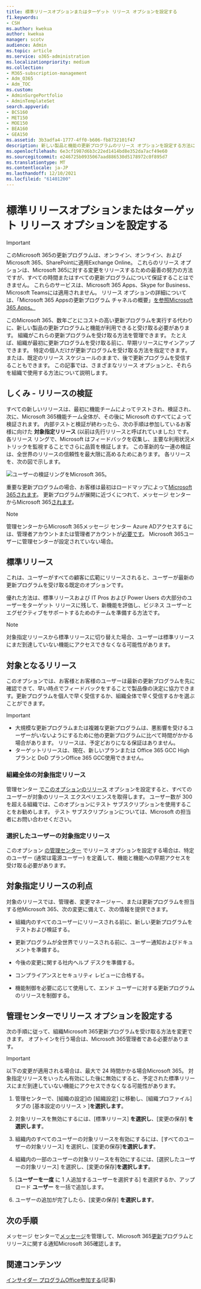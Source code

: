 ```yaml
---
title: 標準リリースオプションまたはターゲット リリース オプションを設定する
f1.keywords:
- CSH
ms.author: kwekua
author: kwekua
manager: scotv
audience: Admin
ms.topic: article
ms.service: o365-administration
ms.localizationpriority: medium
ms.collection:
- M365-subscription-management
- Adm_O365
- Adm_TOC
ms.custom:
- AdminSurgePortfolio
- AdminTemplateSet
search.appverid:
- BCS160
- MET150
- MOE150
- BEA160
- GEA150
ms.assetid: 3b3adfa4-1777-4ff0-b606-fb8732101f47
description: 新しい製品と機能の更新プログラムのリリース オプションを設定する方法については、Microsoft 365 管理センター。
ms.openlocfilehash: 6e3cf1987d6b3c22ed1414bd8e352da7acf49e60
ms.sourcegitcommit: e246725b0935067aad886530d5178972c0f895d7
ms.translationtype: MT
ms.contentlocale: ja-JP
ms.lasthandoff: 12/10/2021
ms.locfileid: "61401200"
---
```

# <a name="set-up-the-standard-or-targeted-release-options"></a>標準リリースオプションまたはターゲット リリース オプションを設定する

> [!IMPORTANT]
> このMicrosoft 365の更新プログラムは、オンライン、オンライン、およびMicrosoft 365、SharePointに適用Exchange Online。 これらのリリース オプションは、Microsoft 365に対する変更をリリースするための最善の努力の方法ですが、すべての時間またはすべての更新プログラムについて保証することはできません。 これらのサービスは、Microsoft 365 Apps、Skype for Business、Microsoft Teamsには適用されません。 リリース オプションの詳細については、「Microsoft 365 Appsの更新プログラム チャネルの概要」[を参照Microsoft 365 Apps。](/deployoffice/overview-update-channels)

このMicrosoft 365、数年ごとにコストの高い更新プログラムを実行する代わりに、新しい製品の更新プログラムと機能が利用できると受け取る必要があります。 組織がこれらの更新プログラムを受け取る方法を管理できます。 たとえば、組織が最初に更新プログラムを受け取る前に、早期リリースにサインアップできます。 特定の個人だけが更新プログラムを受け取る方法を指定できます。 または、既定のリリース スケジュールのままで、後で更新プログラムを受信することもできます。 この記事では、さまざまなリリース オプションと、それらを組織で使用する方法について説明します。

## <a name="how-it-works---release-validation"></a>しくみ - リリースの検証

すべての新しいリリースは、最初に機能チームによってテストされ、検証され、次に、Microsoft 365機能チーム全体が、その後に Microsoft のすべてによって検証されます。 内部テストと検証が終わったら、次の手順は参加しているお客様に向けた **対象指定リリース** (以前は先行リリースと呼ばれていました) です。 各リリース リングで、Microsoft はフィードバックを収集し、主要な利用状況メトリックを監視することでさらに品質を検証します。 この革新的な一連の検証は、全世界のリリースの信頼性を最大限に高めるためにあります。 各リリースを、次の図で示します。 
  
![ユーザーの検証リングをMicrosoft 365。](../../media/73611ed3-2d8c-4e7b-8074-9f03b239f9ed.png)
  
重要な更新プログラムの場合、お客様は最初はロードマップによって[Microsoft 365されます](https://products.office.com/business/office-365-roadmap)。 更新プログラムが展開に近づくにつれて、メッセージ センターからMicrosoft 365[されます](https://admin.microsoft.com/Adminportal/Home?source=applauncher#/MessageCenter)。

> [!NOTE]
> 管理センターからMicrosoft 365メッセージ センター Azure ADアクセスするには、管理者アカウントまたは管理者アカウントが[必要です](/office365/admin/admin-overview/about-the-admin-center)。 Microsoft 365ユーザーに管理センターが設定されていない場合。


## <a name="standard-release"></a>標準リリース

これは、ユーザーがすべての顧客に広範にリリースされると、ユーザーが最新の更新プログラムを受け取る既定のオプションです。
  
優れた方法は、標準リリースおよび IT  Pros および Power Users の大部分のユーザーをターゲット リリースに残して、新機能を評価し、ビジネス ユーザーとエグゼクティブをサポートするためのチームを準備する方法です。 
  
> [!NOTE]
> 対象指定リリースから標準リリースに切り替えた場合、ユーザーは標準リリースにまだ到達していない機能にアクセスできなくなる可能性があります。 
  
## <a name="targeted-release"></a>対象となるリリース

このオプションでは、お客様とお客様のユーザーは最新の更新プログラムを先に確認できて、早い時点でフィードバックをすることで製品像の決定に協力できます。更新プログラムを個人で早く受信するか、組織全体で早く受信するかを選ぶことができます。
  
> [!IMPORTANT]
> - 大規模な更新プログラムまたは複雑な更新プログラムは、悪影響を受けるユーザーがいないようにするために他の更新プログラムに比べて時間がかかる場合があります。 リリースは、予定どおりになる保証はありません。
> - ターゲットリリースは、現在、新しいプランまたは Office 365 GCC High プランと DoD プランOffice 365 GCC使用できません。
  
### <a name="targeted-release-for-entire-organization"></a>組織全体の対象指定リリース

管理センター [でこのオプションのリリース](#set-up-the-release-option-in-the-admin-center) オプションを設定すると、すべてのユーザーが対象のリリース エクスペリエンスを取得します。 ユーザー数が 300 を超える組織では、このオプションにテスト サブスクリプションを使用することをお勧めします。 テスト サブスクリプションについては、Microsoft の担当者にお問い合わせください。 
  
### <a name="targeted-release-for-selected-users"></a>選択したユーザーの対象指定リリース

このオプション [の管理センター](#set-up-the-release-option-in-the-admin-center) でリリース オプションを設定する場合は、特定のユーザー (通常は電源ユーザー) を定義して、機能と機能への早期アクセスを受け取る必要があります。 
  
## <a name="benefits-of-targeted-release"></a>対象指定リリースの利点

対象のリリースでは、管理者、変更マネージャー、または更新プログラムを担当する他Microsoft 365、次の変更に備えて、次の情報を提供できます。
  
- 組織内のすべてのユーザーにリリースされる前に、新しい更新プログラムをテストおよび検証する。
    
- 更新プログラムが全世界でリリースされる前に、ユーザー通知およびドキュメントを準備する。
    
- 今後の変更に関する社内ヘルプ デスクを準備する。
    
- コンプライアンスとセキュリティ レビューに合格する。
    
- 機能制御を必要に応じて使用して、エンド ユーザーに対する更新プログラムのリリースを制御する。
    
## <a name="set-up-the-release-option-in-the-admin-center"></a>管理センターでリリース オプションを設定する

次の手順に従って、組織Microsoft 365更新プログラムを受け取る方法を変更できます。 オプトインを行う場合は、Microsoft 365管理者である必要があります。
  
> [!IMPORTANT]
> 以下の変更が適用される場合は、最大で 24 時間かかる場合Microsoft 365。 対象指定リリースをいったん有効にした後に無効にすると、予定された標準リリースにまだ到達していない機能にアクセスできなくなる可能性があります。 
  
1. 管理センターで、[組織の設定]の [組織設定] に移動し、[組織プロファイル] タブの [基本設定のリリース  >  ]<a href="https://go.microsoft.com/fwlink/p/?linkid=2067339" target="_blank"></a>**を選択します**。

5. 対象リリースを無効にするには、[標準リリース] **を選択し**、[変更の保存] **を選択します**。 
    
6. 組織内のすべてのユーザーの対象リリースを有効にするには、[すべてのユーザーの対象リリース] を選択し、[変更の保存]**を選択します**。 
    
7. 組織内の一部のユーザーの対象リリースを有効にするには、[選択したユーザーの対象リリース] を選択し、[変更の保存]**を選択します**。 
    
8. [**ユーザーを一度** に 1 人追加するユーザーを選択する] を選択するか、アップロード **ユーザー** を一括で追加します。
    
9. ユーザーの追加が完了したら、[変更の保存] **を選択します**。
  
## <a name="next-steps"></a>次の手順

メッセージ センターで[メッセージ](/office365/admin/manage/message-center)を管理して、Microsoft 365[更新](https://admin.microsoft.com/Adminportal/Home?source=applauncher#/MessageCenter)プログラムとリリースに関する通知Microsoft 365確認します。

## <a name="related-content"></a>関連コンテンツ

[インサイダー プログラムOffice参加する](https://insider.office.com/join/windows)(記事)
